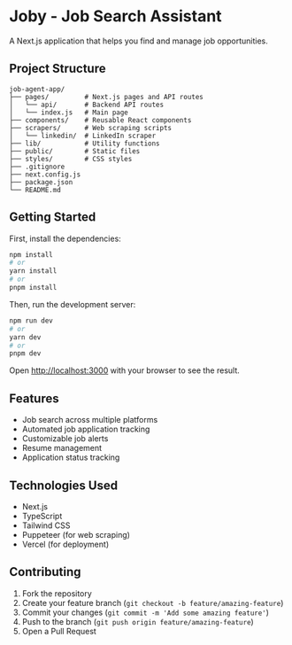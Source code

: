 # Joby - Job Search Assistant

A Next.js application that helps you find and manage job opportunities.

## Project Structure

```
job-agent-app/
├── pages/         # Next.js pages and API routes
│   └── api/       # Backend API routes
│   └── index.js   # Main page
├── components/    # Reusable React components
├── scrapers/      # Web scraping scripts
│   └── linkedin/  # LinkedIn scraper
├── lib/           # Utility functions
├── public/        # Static files
├── styles/        # CSS styles
├── .gitignore
├── next.config.js
├── package.json
└── README.md
```

## Getting Started

First, install the dependencies:

```bash
npm install
# or
yarn install
# or
pnpm install
```

Then, run the development server:

```bash
npm run dev
# or
yarn dev
# or
pnpm dev
```

Open [http://localhost:3000](http://localhost:3000) with your browser to see the result.

## Features

- Job search across multiple platforms
- Automated job application tracking
- Customizable job alerts
- Resume management
- Application status tracking

## Technologies Used

- Next.js
- TypeScript
- Tailwind CSS
- Puppeteer (for web scraping)
- Vercel (for deployment)

## Contributing

1. Fork the repository
2. Create your feature branch (`git checkout -b feature/amazing-feature`)
3. Commit your changes (`git commit -m 'Add some amazing feature'`)
4. Push to the branch (`git push origin feature/amazing-feature`)
5. Open a Pull Request
